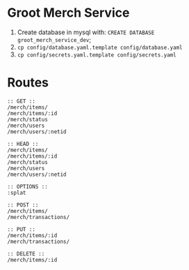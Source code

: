 # Groot Merch Service

1. Create database in mysql with: `CREATE DATABASE groot_merch_service_dev`;
2. `cp config/database.yaml.template config/database.yaml`
3. `cp config/secrets.yaml.template config/secrets.yaml`


# Routes
```
:: GET ::
/merch/items/
/merch/items/:id
/merch/status
/merch/users
/merch/users/:netid

:: HEAD ::
/merch/items/
/merch/items/:id
/merch/status
/merch/users
/merch/users/:netid

:: OPTIONS ::
:splat

:: POST ::
/merch/items/
/merch/transactions/

:: PUT ::
/merch/items/:id
/merch/transactions/

:: DELETE ::
/merch/items/:id
```
